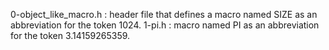 0-object_like_macro.h : header file that defines a macro named SIZE as an abbreviation for the token 1024.
1-pi.h : macro named PI as an abbreviation for the token 3.14159265359.


